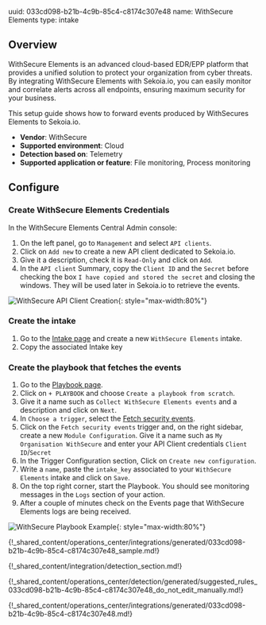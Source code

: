uuid: 033cd098-b21b-4c9b-85c4-c8174c307e48
name: WithSecure Elements
type: intake

## Overview

WithSecure Elements is an advanced cloud-based EDR/EPP platform that provides a unified solution to protect your organization from cyber threats. By integrating WithSecure Elements with Sekoia.io, you can easily monitor and correlate alerts across all endpoints, ensuring maximum security for your business.

This setup guide shows how to forward events produced by WithSecures Elements to Sekoia.io.

- **Vendor**: WithSecure
- **Supported environment**: Cloud
- **Detection based on**: Telemetry
- **Supported application or feature**: File monitoring, Process monitoring

## Configure

### Create WithSecure Elements Credentials

In the WithSecure Elements Central Admin console:

1. On the left panel, go to `Management` and select `API clients`.
2. Click on `Add new` to create a new API client dedicated to Sekoia.io.
3. Give it a description, check it is `Read-Only` and click on `Add`.
4. In the `API client` Summary, copy the `Client ID` and the `Secret` before checking the box `I have copied and stored the secret` and closing the windows. They will be used later in Sekoia.io to retrieve the events.

![WithSecure API Client Creation](/assets/integration/endpoint/withsecure/withsecure_create_api_client.png){: style="max-width:80%"}

### Create the intake

1. Go to the [Intake page](https://app.sekoia.io/operations/intakes) and create a new `WithSecure Elements` intake.
2. Copy the associated Intake key

### Create the playbook that fetches the events

1. Go to the [Playbook page](https://app.sekoia.io/operations/playbooks).
2. Click on `+ PLAYBOOK` and choose `Create a playbook from scratch`.
3. Give it a name such as `Collect WithSecure Elements events` and a description and click on `Next`.
4. In `Choose a trigger`, select the [Fetch security events](/integration/action_library/withsecure.md).
5. Click on the `Fetch security events` trigger and, on the right sidebar, create a new `Module Configuration`. Give it a name  such as `My Organisation WithSecure` and enter your API Client credentials `Client ID`/`Secret`
6. In the Trigger Configuration section, Click on `Create new configuration`.
8. Write a `name`, paste the `intake_key` associated to your `WithSecure Elements` intake and click on `Save`.
9. On the top right corner, start the Playbook. You should see monitoring messages in the `Logs` section of your action.
10. After a couple of minutes check on the Events page that WithSecure Elements logs are being received.

![WithSecure Playbook Example](/assets/integration/endpoint/withsecure/withsecure_playbook_collect.png){: style="max-width:80%"}

{!_shared_content/operations_center/integrations/generated/033cd098-b21b-4c9b-85c4-c8174c307e48_sample.md!}

{!_shared_content/integration/detection_section.md!}

{!_shared_content/operations_center/detection/generated/suggested_rules_033cd098-b21b-4c9b-85c4-c8174c307e48_do_not_edit_manually.md!}

{!_shared_content/operations_center/integrations/generated/033cd098-b21b-4c9b-85c4-c8174c307e48.md!}